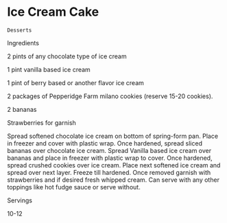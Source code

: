 # Ice Cream Cake

`Desserts`

 

  Ingredients  

  2 pints of any chocolate type of ice cream

1 pint vanilla based ice cream

1 pint of berry based or another flavor ice cream

2 packages of Pepperidge Farm milano cookies (reserve 15-20 cookies). 

2 bananas 

Strawberries for garnish

Spread softened chocolate ice cream on bottom of spring-form pan. Place in freezer and cover with plastic wrap. Once hardened, spread sliced bananas over chocolate ice cream. Spread Vanilla based ice cream over bananas and place in freezer with plastic wrap to cover. Once hardened, spread crushed cookies over ice cream. Place next softened ice cream and spread over next layer. Freeze till hardened. Once removed garnish with strawberries and if desired fresh whipped cream. Can serve with any other toppings like hot fudge sauce or serve without.  

   Servings  

  10-12  

 
